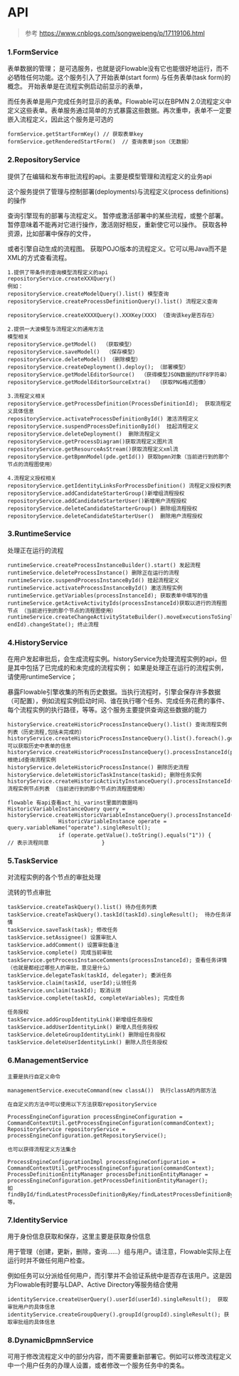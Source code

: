 # API

> 参考 https://www.cnblogs.com/songweipeng/p/17119106.html

### 1.FormService

表单数据的管理； 是可选服务，也就是说Flowable没有它也能很好地运行，而不必牺牲任何功能。这个服务引入了开始表单(start form)
与任务表单(task form)的概念。 开始表单是在流程实例启动前显示的表单，

而任务表单是用户完成任务时显示的表单。Flowable可以在BPMN 2.0流程定义中定义这些表单。表单服务通过简单的方式暴露这些数据。再次重申，表单不一定要嵌入流程定义，因此这个服务是可选的

```
formService.getStartFormKey() // 获取表单key
formService.getRenderedStartForm()  // 查询表单json（无数据）
```

### 2.RepositoryService

提供了在编辑和发布审批流程的api。主要是模型管理和流程定义的业务api

这个服务提供了管理与控制部署(deployments)与流程定义(process definitions)的操作

查询引擎现有的部署与流程定义。 暂停或激活部署中的某些流程，或整个部署。暂停意味着不能再对它进行操作，激活刚好相反，重新使它可以操作。
获取各种资源，比如部署中保存的文件，

或者引擎自动生成的流程图。 获取POJO版本的流程定义。它可以用Java而不是XML的方式查看流程。

```
1.提供了带条件的查询模型流程定义的api
repositoryService.createXXXQuery()
例如：
repositoryService.createModelQuery().list() 模型查询 
repositoryService.createProcessDefinitionQuery().list() 流程定义查询

repositoryService.createXXXXQuery().XXXKey(XXX) （查询该key是否存在）

2.提供一大波模型与流程定义的通用方法
模型相关
repositoryService.getModel()  （获取模型）
repositoryService.saveModel()  （保存模型）
repositoryService.deleteModel() （删除模型）
repositoryService.createDeployment().deploy(); （部署模型）
repositoryService.getModelEditorSource()  （获得模型JSON数据的UTF8字符串）
repositoryService.getModelEditorSourceExtra()  （获取PNG格式图像）

3.流程定义相关
repositoryService.getProcessDefinition(ProcessDefinitionId);  获取流程定义具体信息
repositoryService.activateProcessDefinitionById() 激活流程定义
repositoryService.suspendProcessDefinitionById()  挂起流程定义
repositoryService.deleteDeployment()  删除流程定义
repositoryService.getProcessDiagram()获取流程定义图片流
repositoryService.getResourceAsStream()获取流程定义xml流
repositoryService.getBpmnModel(pde.getId()) 获取bpmn对象（当前进行到的那个节点的流程图使用）

4.流程定义授权相关
repositoryService.getIdentityLinksForProcessDefinition() 流程定义授权列表
repositoryService.addCandidateStarterGroup()新增组流程授权
repositoryService.addCandidateStarterUser()新增用户流程授权
repositoryService.deleteCandidateStarterGroup() 删除组流程授权
repositoryService.deleteCandidateStarterUser()  删除用户流程授权
```

### 3.RuntimeService

处理正在运行的流程

```
runtimeService.createProcessInstanceBuilder().start() 发起流程
runtimeService.deleteProcessInstance() 删除正在运行的流程
runtimeService.suspendProcessInstanceById() 挂起流程定义
runtimeService.activateProcessInstanceById() 激活流程实例
runtimeService.getVariables(processInstanceId); 获取表单中填写的值
runtimeService.getActiveActivityIds(processInstanceId)获取以进行的流程图节点 （当前进行到的那个节点的流程图使用）
runtimeService.createChangeActivityStateBuilder().moveExecutionsToSingleActivityId(executionIds, endId).changeState(); 终止流程
```

### 4.HistoryService

在用户发起审批后，会生成流程实例。historyService为处理流程实例的api，但是其中包括了已完成的和未完成的流程实例；
如果是处理正在运行的流程实例，请使用runtimeService；

暴露Flowable引擎收集的所有历史数据。当执行流程时，引擎会保存许多数据（可配置），例如流程实例启动时间、谁在执行哪个任务、完成任务花费的事件、每个流程实例的执行路径，等等。这个服务主要提供查询这些数据的能力

```
historyService.createHistoricProcessInstanceQuery().list() 查询流程实例列表（历史流程,包括未完成的）
historyService.createHistoricProcessInstanceQuery().list().foreach().getValue() 可以获取历史中表单的信息
historyService.createHistoricProcessInstanceQuery().processInstanceId(processInstanceId).singleResult(); 根绝id查询流程实例
historyService.deleteHistoricProcessInstance() 删除历史流程
historyService.deleteHistoricTaskInstance(taskid); 删除任务实例
historyService.createHistoricActivityInstanceQuery().processInstanceId(processInstanceId).list()  流程实例节点列表 （当前进行到的那个节点的流程图使用）
    
flowable 有api查看act_hi_varinst里面的数据吗
HistoricVariableInstanceQuery query = historyService.createHistoricVariableInstanceQuery().processInstanceId(instance.getId());
                HistoricVariableInstance operate = query.variableName("operate").singleResult();
                if (operate.getValue().toString().equals("1")) { 　　　　　　　　　　　　// 表示流程同意　　　　　　　　　　}
```

### 5.TaskService

对流程实例的各个节点的审批处理

流转的节点审批

```
taskService.createTaskQuery().list() 待办任务列表
taskService.createTaskQuery().taskId(taskId).singleResult();  待办任务详情
taskService.saveTask(task); 修改任务
taskService.setAssignee() 设置审批人
taskService.addComment() 设置审批备注
taskService.complete() 完成当前审批
taskService.getProcessInstanceComments(processInstanceId); 查看任务详情（也就是都经过哪些人的审批，意见是什么）
taskService.delegateTask(taskId, delegater); 委派任务
taskService.claim(taskId, userId);认领任务
taskService.unclaim(taskId); 取消认领
taskService.complete(taskId, completeVariables); 完成任务

任务授权
taskService.addGroupIdentityLink()新增组任务授权
taskService.addUserIdentityLink() 新增人员任务授权
taskService.deleteGroupIdentityLink() 删除组任务授权
taskService.deleteUserIdentityLink() 删除人员任务授权
```

### 6.ManagementService

```
主要是执行自定义命令

managementService.executeCommand(new classA())  执行classA的内部方法 

在自定义的方法中可以使用以下方法获取repositoryService

ProcessEngineConfiguration processEngineConfiguration = CommandContextUtil.getProcessEngineConfiguration(commandContext);
RepositoryService repositoryService = processEngineConfiguration.getRepositoryService();

也可以获得流程定义方法集合

ProcessEngineConfigurationImpl processEngineConfiguration =  CommandContextUtil.getProcessEngineConfiguration(commandContext);
ProcessDefinitionEntityManager processDefinitionEntityManager = processEngineConfiguration.getProcessDefinitionEntityManager();
如 findById/findLatestProcessDefinitionByKey/findLatestProcessDefinitionByKeyAndTenantId 等。
```

### 7.IdentityService

用于身份信息获取和保存，这里主要是获取身份信息

用于管理（创建，更新，删除，查询……）组与用户。请注意，Flowable实际上在运行时并不做任何用户检查。

例如任务可以分派给任何用户，而引擎并不会验证系统中是否存在该用户。这是因为Flowable有时要与LDAP、Active Directory等服务结合使用

```
identityService.createUserQuery().userId(userId).singleResult();  获取审批用户的具体信息
identityService.createGroupQuery().groupId(groupId).singleResult(); 获取审批组的具体信息
```

### 8.DynamicBpmnService

可用于修改流程定义中的部分内容，而不需要重新部署它。例如可以修改流程定义中一个用户任务的办理人设置，或者修改一个服务任务中的类名。
